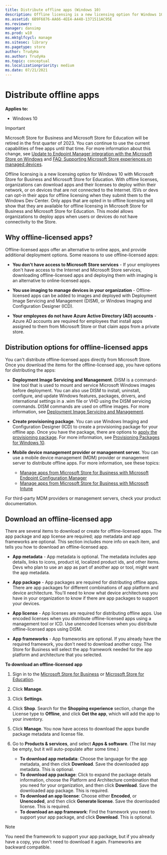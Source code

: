 ```yaml
---
title: Distribute offline apps (Windows 10)
description: Offline licensing is a new licensing option for Windows 10.
ms.assetid: 6B9F6876-AA66-4EE4-A448-1371511AC95E
ms.reviewer: 
manager: dansimp
ms.prod: w10
ms.mktglfcycl: manage
ms.sitesec: library
ms.pagetype: store
author: TrudyHa
ms.author: TrudyHa
ms.topic: conceptual
ms.localizationpriority: medium
ms.date: 07/21/2021
---
```


# Distribute offline apps


**Applies to:**

- Windows 10

> [!IMPORTANT]
> Microsoft Store for Business and Microsoft Store for Education will be retired in the first quarter of 2023. You can continue to use the current capabilities of free apps until that time. For more information about this change, see [Update to Endpoint Manager integration with the Microsoft Store on Windows](https://techcommunity.microsoft.com/t5/windows-it-pro-blog/update-to-endpoint-manager-integration-with-the-microsoft-store/ba-p/3585077) and [FAQ: Supporting Microsoft Store experiences on managed devices](https://techcommunity.microsoft.com/t5/windows-management/faq-supporting-microsoft-store-experiences-on-managed-devices/m-p/3585286).
> 
Offline licensing is a new licensing option for Windows 10 with Microsoft Store for Business and Microsoft Store for Education. With offline licenses, organizations can download apps and their licenses to deploy within their network, or on devices that are not connected to the Internet. ISVs or devs can opt-in their apps for offline licensing when they submit them to the Windows Dev Center. Only apps that are opted in to offline licensing will show that they are available for offline licensing in Microsoft Store for Business and Microsoft Store for Education. This model allows organizations to deploy apps when users or devices do not have connectivity to the Store.

## Why offline-licensed apps?

Offline-licensed apps offer an alternative to online apps, and provide additional deployment options. Some reasons to use offline-licensed apps:

- **You don't have access to Microsoft Store services** - If your employees don't have access to the Internet and Microsoft Store services, downloading offline-licensed apps and deploying them with imaging is an alternative to online-licensed apps.

- **You use imaging to manage devices in your organization** - Offline-licensed apps can be added to images and deployed with Deployment Image Servicing and Management (DISM), or Windows Imaging and Configuration Designer (ICD).

- **Your employees do not have Azure Active Directory (AD) accounts** - Azure AD accounts are required for employees that install apps assigned to them from Microsoft Store or that claim apps from a private store.

## Distribution options for offline-licensed apps

You can't distribute offline-licensed apps directly from Microsoft Store. Once you download the items for the offline-licensed app, you have options for distributing the apps:

- **Deployment Image Servicing and Management**. DISM is a command-line tool that is used to mount and service Microsoft Windows images before deployment. You can also use DISM to install, uninstall, configure, and update Windows features, packages, drivers, and international settings in a .wim file or VHD using the DISM servicing commands. DISM commands are used on offline images. For more information, see [Deployment Image Servicing and Management](/windows-hardware/manufacture/desktop/dism---deployment-image-servicing-and-management-technical-reference-for-windows).

- **Create provisioning package**. You can use Windows Imaging and Configuration Designer (ICD) to create a provisioning package for your offline app. Once you have the package, there are options to [apply the provisioning package](/windows/configuration/provisioning-packages/provisioning-apply-package). For more information, see [Provisioning Packages for Windows 10](/windows/configuration/provisioning-packages/provisioning-packages).

- **Mobile device management provider or management server.** You can use a mobile device management (MDM) provider or management server to distribute offline apps. For more information, see these topics:
    - [Manage apps from Microsoft Store for Business with Microsoft Endpoint Configuration Manager](/configmgr/apps/deploy-use/manage-apps-from-the-windows-store-for-business)
    - [Manage apps from Microsoft Store for Business with Microsoft Intune](/mem/intune/apps/windows-store-for-business)<br>

For third-party MDM providers or management servers, check your product documentation.

## Download an offline-licensed app

There are several items to download or create for offline-licensed apps. The app package and app license are required; app metadata and app frameworks are optional. This section includes more info on each item, and tells you how to download an offline-licensed app.

- **App metadata** - App metadata is optional. The metadata includes app details, links to icons, product id, localized product ids, and other items. Devs who plan to use an app as part of another app or tool, might want the app metadata.

- **App package** - App packages are required for distributing offline apps. There are app packages for different combinations of app platform and device architecture. You'll need to know what device architectures you have in your organization to know if there are app packages to support your devices.

- **App license** - App licenses are required for distributing offline apps. Use encoded licenses when you distribute offline-licensed apps using a management tool or ICD. Use unencoded licenses when you distribute offline-licensed apps using DISM.

- **App frameworks** - App frameworks are optional. If you already have the required framework, you don't need to download another copy. The Store for Business will select the app framework needed for the app platform and architecture that you selected.

<a href="" id="download-offline-licensed-app"></a>**To download an offline-licensed app**

1. Sign in to the [Microsoft Store for Business](https://businessstore.microsoft.com/) or [Microsoft Store for Education](https://educationstore.microsoft.com).
2. Click **Manage**.
3. Click **Settings**.
4. Click **Shop**. Search for the **Shopping experience** section, change the License type to **Offline**, and click  **Get the app**, which will add the app to your inventory.
5. Click **Manage**. You now have access to download the appx bundle package metadata and license file.
6. Go to **Products & services**, and select **Apps & software**. (The list may be empty, but it will auto-populate after some time.)

    - **To download app metadata**: Choose the language for the app metadata, and then click **Download**. Save the downloaded app metadata. This is optional.
    - **To download app package**: Click to expand the package details information, choose the Platform and Architecture combination that you need for your organization, and then click **Download**. Save the downloaded app package. This is required.
    - **To download an app license**: Choose either **Encoded**, or **Unencoded**, and then click **Generate license**. Save the downloaded license. This is required.
    - **To download an app framework**: Find the framework you need to support your app package, and click **Download**. This is optional.

> [!NOTE]
> You need the framework to support your app package, but if you already have a copy, you don't need to download it again. Frameworks are backward compatible.